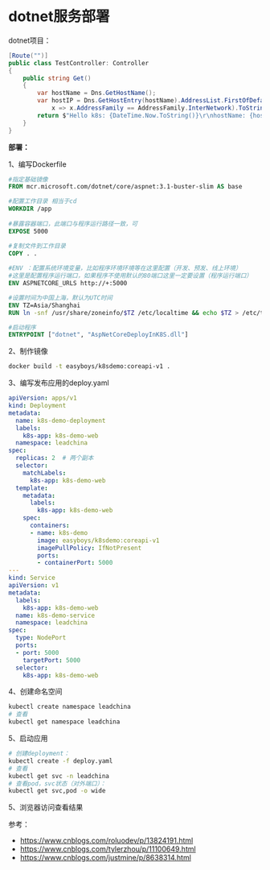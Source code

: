 # dotnet服务部署

dotnet项目：

```c#
[Route("")]
public class TestController: Controller
{
    public string Get()
    {
        var hostName = Dns.GetHostName();
        var hostIP = Dns.GetHostEntry(hostName).AddressList.FirstOfDefault(
            x => x.AddressFamily == AddressFamily.InterNetwork).ToString();
        return $"Hello k8s: {DateTime.Now.ToString()}\r\nhostName: {hostName}\r\nhostIP: {hostIP}";
    }
}
```

**部署：**

1、编写Dockerfile

```dockerfile
#指定基础镜像
FROM mcr.microsoft.com/dotnet/core/aspnet:3.1-buster-slim AS base

#配置工作目录 相当于cd
WORKDIR /app
  
#暴露容器端口，此端口与程序运行路径一致，可
EXPOSE 5000

#复制文件到工作目录
COPY . .
 
#ENV ：配置系统环境变量，比如程序环境环境等在这里配置（开发、预发、线上环境）
#这里是配置程序运行端口，如果程序不使用默认的80端口这里一定要设置（程序运行端口）
ENV ASPNETCORE_URLS http://+:5000

#设置时间为中国上海，默认为UTC时间
ENV TZ=Asia/Shanghai
RUN ln -snf /usr/share/zoneinfo/$TZ /etc/localtime && echo $TZ > /etc/timezone

#启动程序
ENTRYPOINT ["dotnet", "AspNetCoreDeployInK8S.dll"]
```

2、制作镜像

```sh
docker build -t easyboys/k8sdemo:coreapi-v1 .
```

3、编写发布应用的deploy.yaml

```yaml
apiVersion: apps/v1
kind: Deployment
metadata:
  name: k8s-demo-deployment
  labels:
    k8s-app: k8s-demo-web
  namespace: leadchina
spec:
  replicas: 2  # 两个副本
  selector:
    matchLabels:
      k8s-app: k8s-demo-web
  template:
    metadata:
      labels:
        k8s-app: k8s-demo-web
    spec:
      containers:
      - name: k8s-demo
        image: easyboys/k8sdemo:coreapi-v1
        imagePullPolicy: IfNotPresent
        ports:
        - containerPort: 5000
---
kind: Service
apiVersion: v1
metadata:
  labels:
    k8s-app: k8s-demo-web
  name: k8s-demo-service
  namespace: leadchina
spec:
  type: NodePort
  ports:
  - port: 5000
    targetPort: 5000
  selector:
    k8s-app: k8s-demo-web
```

4、创建命名空间

```sh
kubectl create namespace leadchina
# 查看
kubectl get namespace leadchina
```

5、启动应用

```sh
# 创建deployment：
kubectl create -f deploy.yaml
# 查看
kubectl get svc -n leadchina
# 查看pod，svc状态（对外端口）：
kubectl get svc,pod -o wide
```

5、浏览器访问查看结果



参考：

- https://www.cnblogs.com/roluodev/p/13824191.html
- https://www.cnblogs.com/tylerzhou/p/11100649.html
- https://www.cnblogs.com/justmine/p/8638314.html

